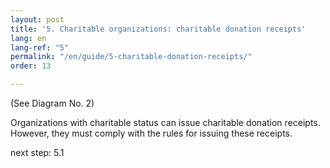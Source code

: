 ```yaml
---
layout: post
title: '5. Charitable organizations: charitable donation receipts'
lang: en
lang-ref: "5"
permalink: "/en/guide/5-charitable-donation-receipts/"
order: 13

---
```

(See Diagram No. 2)

Organizations with charitable status can issue charitable donation receipts. However, they must comply with the rules for issuing these receipts.

next step: 5.1